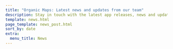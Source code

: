 ```yaml
---
title: "Organic Maps: Latest news and updates from our team"
description: Stay in touch with the latest app releases, news and updates from our team!
template: news.html
page_template: news_post.html
sort_by: date
extra:
  menu_title: News
---
```

